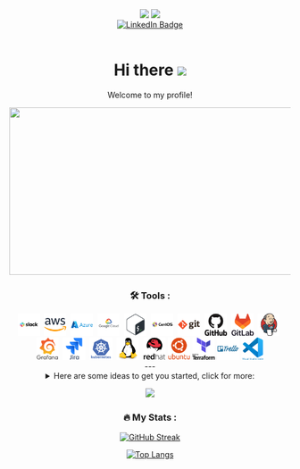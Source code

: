 <div id="header" align="center">
  <img src="https://media.giphy.com/media/RbDKaczqWovIugyJmW/giphy.gif" width="100"/>
  <img src="https://media.giphy.com/media/55vNcZTGlOzHvNgrTz/giphy.gif" width="100"/>
</div>

<div id="header" align="center">
  <div id="badges">
  <a href="https://www.linkedin.com/in/ogechi-osondu/">
    <img src="https://img.shields.io/badge/LinkedIn-blue?style=for-the-badge&logo=linkedin&logoColor=white" alt="LinkedIn Badge"/>
  </a>
</div>

<img src="https://komarev.com/ghpvc/?username=amaadioha&style=flat-square&color=blue" alt=""/>
<h1>
  Hi there
  <img src="https://media.giphy.com/media/hvRJCLFzcasrR4ia7z/giphy.gif" width="30px"/>
</h1>

Welcome to my profile!

  <div align="center">
  <img src="https://media.giphy.com/media/dWesBcTLavkZuG35MI/giphy.gif" width="600" height="300"/>
</div>
  
### :hammer_and_wrench: Tools :  
<div>
  <img src="https://github.com/devicons/devicon/blob/master/icons/slack/slack-original-wordmark.svg" title="Java" alt="Java" width="40" height="40"/>&nbsp;
  <img src="https://github.com/devicons/devicon/blob/master/icons/amazonwebservices/amazonwebservices-original-wordmark.svg" title="Spring" alt="Spring" width="40" height="40"/>&nbsp;
  <img src="https://github.com/devicons/devicon/blob/master/icons/azure/azure-original-wordmark.svg" title="React" alt="React" width="40" height="40"/>&nbsp;
  <img src="https://github.com/devicons/devicon/blob/master/icons/googlecloud/googlecloud-original-wordmark.svg" title="JavaScript" alt="JavaScript" width="40" height="40"/>&nbsp;
  <img src="https://github.com/devicons/devicon/blob/master/icons/bash/bash-original.svg" title="Bash" alt="Bash" width="40" height="40"/>&nbsp;
  <img src="https://github.com/devicons/devicon/blob/master/icons/centos/centos-original-wordmark.svg" title="CentOS" alt="CentOS" width="40" height="40"/>&nbsp;
  <img src="https://github.com/devicons/devicon/blob/master/icons/git/git-original-wordmark.svg" title="Git" alt="Git " width="40" height="40"/>&nbsp;
  <img src="https://github.com/devicons/devicon/blob/master/icons/github/github-original-wordmark.svg"  title="GitHub" alt="Github" width="40" height="40"/>&nbsp;
  <img src="https://github.com/devicons/devicon/blob/master/icons/gitlab/gitlab-original-wordmark.svg" title="Gitlab" alt="GitLab" width="40" height="40"/>&nbsp;
  <img src="https://github.com/devicons/devicon/blob/master/icons/jenkins/jenkins-original.svg" title="Jenkins"  alt="Jenkins" width="40" height="40"/>&nbsp;
  <img src="https://github.com/devicons/devicon/blob/master/icons/grafana/grafana-original-wordmark.svg" title="Grafana" alt="Grafana" width="40" height="40"/>&nbsp;
  <img src="https://github.com/devicons/devicon/blob/master/icons/jira/jira-original-wordmark.svg" title="Jira"  alt="Jira" width="40" height="40"/>&nbsp;
  <img src="https://github.com/devicons/devicon/blob/master/icons/kubernetes/kubernetes-plain-wordmark.svg" title="Kubernetes" alt="Kubernetes" width="40" height="40"/>&nbsp;
  <img src="https://github.com/devicons/devicon/blob/master/icons/linux/linux-original.svg" title="Linux" alt="Linux" width="40" height="40"/>&nbsp;
  <img src="https://github.com/devicons/devicon/blob/master/icons/redhat/redhat-original-wordmark.svg" title="redhat" **alt="redhat" width="40" height="40"/>
  <img src="https://github.com/devicons/devicon/blob/master/icons/ubuntu/ubuntu-plain-wordmark.svg" title="Ubuntu" **alt="Ubuntu" width="40" height="40"/>
  <img src="https://github.com/devicons/devicon/blob/master/icons/terraform/terraform-original-wordmark.svg" title="Terraform" **alt="Terraform" width="40" height="40"/>
  <img src="https://github.com/devicons/devicon/blob/master/icons/trello/trello-plain-wordmark.svg" title="Trello" **alt="Trello" width="40" height="40"/>
  <img src="https://github.com/devicons/devicon/blob/master/icons/vscode/vscode-original-wordmark.svg" title="VScode" **alt="VScode" width="40" height="40"/>
</div> 
---
<details>
  <summary>Here are some ideas to get you started, click for more:</summary>
- 🔭 I’m currently working on dockerizing apps and deploying on **k8s** in AWS and Azure
- 🌱 I’m currently deploying *containerize* workloads on k8s clusters and securing **k8s clusters**
- 👯 I’m looking to collaborate on **multi-cloud**, containers and k8s
- 🤔 I’m looking forward to discussing **enterprise** scale k8s cluster deployments on public cloud
- 💬 Ask me about AWS, Azure, RHEL, Docker and Kubernetes.
- 📫 How to reach me: ~~4.....~~
- 😄 Pronouns: he/him
- ⚡ Fun fact: I like traveling
</details>  

<img 
   src="https://github-readme-stats.vercel.app/api?username=amaadioha&show_icons=true&theme=tokyonight" 
/>
  
### :fire: My Stats :
  [![GitHub Streak](http://github-readme-streak-stats.herokuapp.com?user=amaadioha&theme=dark&background=000000)](https://git.io/streak-stats)
  
  [![Top Langs](https://github-readme-stats.vercel.app/api/top-langs/?username=amaadioha&layout=compact&theme=vision-friendly-dark)](https://github.com/anuraghazra/github-readme-stats)
  
